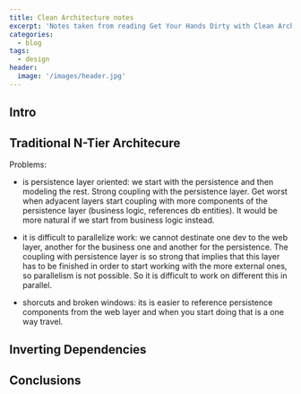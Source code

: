 ```yaml
---
title: Clean Architecture notes
excerpt: 'Notes taken from reading Get Your Hands Dirty with Clean Architecture by Tom Hombergs'
categories:
  - blog
tags:
  - design
header:
  image: '/images/header.jpg'
---
```


## Intro

## Traditional N-Tier Architecure

Problems:

- is persistence layer oriented: we start with the persistence and then modeling the rest. Strong coupling with the persistence layer. Get worst when adyacent layers start coupling with more components of the persistence layer (business logic, references db entities). It would be more natural if we start from business logic instead.

- it is difficult to parallelize work: we cannot destinate one dev to the web layer, another for the business one and another for the persistence. The coupling with persistence layer is so strong that implies that this layer has to be finished in order to start working with the more external ones, so parallelism is not possible. So it is difficult to work on different this in parallel.

- shorcuts and broken windows: its is easier to reference persistence components from the web layer and when you start doing that is a one way travel.

## Inverting Dependencies

## Conclusions
